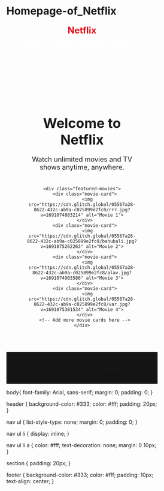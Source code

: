 # Homepage-of_Netflix
<!DOCTYPE html>
<html>
<head>
  <title>Netflix Homepage</title>
  <style>
    /* Reset some default styles */
    * {
      margin: 0;
      padding: 0;
      box-sizing: border-box;
    }

    /* Set background color and font */
    body {
      background-color: #000;
      color: #fff;
      font-family: Arial, sans-serif;
    }

    /* Header */
    header {
      padding: 20px;
    }

    /* Logo */
    .logo {
      color: #e50914;
      font-size: 24px;
      font-weight: bold;
    }

    /* Navigation */
    nav {
      margin-top: 10px;
    }

    nav ul {
      list-style: none;
      display: flex;
    }

    nav ul li {
      margin-right: 15px;
    }

    nav ul li a {
      color: #fff;
      text-decoration: none;
      font-size: 16px;
      font-weight: bold;
    }

    /* Main section */
    .main-section {
      padding: 50px;
      text-align: center;
    }

    .main-section h1 {
      font-size: 36px;
      margin-bottom: 20px;
    }

    .main-section p {
      font-size: 18px;
      margin-bottom: 40px;
    }

    /* Featured movies */
    .featured-movies {
      display: flex;
      justify-content: center;
      flex-wrap: wrap;
    }

    .movie-card {
      width: 200px;
      margin: 10px;
    }

    .movie-card img {
      width: 100%;
      height: auto;
    }

    /* Footer */
    footer {
      padding: 20px;
      text-align: center;
      background-color: #141414;
    }

    footer p {
      font-size: 14px;
    }
  </style>
</head>
<body>
  <header>
    <div class="logo">Netflix</div>
    <nav>
      <ul>
        <li><a href="#">Home</a></li>
        <li><a href="#">TV Shows</a></li>
        <li><a href="#">Movies</a></li>
        <li><a href="#">My List</a></li>
      </ul>
    </nav>
  </header>

  <div class="main-section">
    <h1>Welcome to Netflix</h1>
    <p>Watch unlimited movies and TV shows anytime, anywhere.</p>

    <div class="featured-movies">
      <div class="movie-card">
        <img src="https://cdn.glitch.global/05567a28-8622-432c-ab9a-c025899e2fc8/rrr.jpg?v=1691074883214" alt="Movie 1">
      </div>
      <div class="movie-card">
        <img src="https://cdn.glitch.global/05567a28-8622-432c-ab9a-c025899e2fc8/bahubali.jpg?v=1691075262263" alt="Movie 2">
      </div>
      <div class="movie-card">
        <img src="https://cdn.glitch.global/05567a28-8622-432c-ab9a-c025899e2fc8/alav.jpg?v=1691074903586" alt="Movie 3">
      </div>
      <div class="movie-card">
        <img src="https://cdn.glitch.global/05567a28-8622-432c-ab9a-c025899e2fc8/var.jpg?v=1691075381534" alt="Movie 4">
      </div>
      <!-- Add more movie cards here -->
    </div>
  </div>

  <footer>
    <p>&copy; 2023 Netflix. All rights reserved.</p>
  </footer>
</body>
</html>

body{     font-family: Arial, sans-serif;
    margin: 0;
    padding: 0;
}

header {
    background-color: #333;
    color: #fff;
    padding: 20px;
}

nav ul {
    list-style-type: none;
    margin: 0;
    padding: 0;
}

nav ul li {
    display: inline;
}

nav ul li a {
    color: #fff;
    text-decoration: none;
    margin: 0 10px;
}

section {
    padding: 20px;
}

footer {
    background-color: #333;
    color: #fff;
    padding: 10px;
    text-align: center;
}
